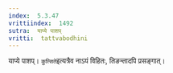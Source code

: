 ```yaml
---
index:  5.3.47
vrittiindex:  1492
sutra:  याप्ये पाशप्
vritti:  tattvabodhini 
---
```


याप्ये पाशप्। `कुत्सिते`इत्यत्रैव नाऽयं विहितः, तिङन्तादपि प्रसङ्गात्।

